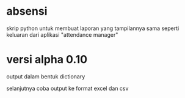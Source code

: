 # absensi
skrip python untuk membuat laporan yang tampilannya sama seperti keluaran dari aplikasi "attendance manager"

# versi alpha 0.10

output dalam bentuk dictionary

selanjutnya coba output ke format excel dan csv
